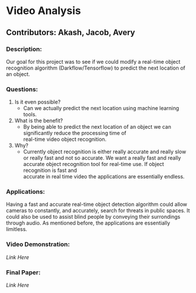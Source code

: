 # Video Analysis  

## Contributors: Akash, Jacob, Avery  

### Description:  
Our goal for this project was to see if we could modify a real-time object recognition algorithm (Darkflow/Tensorflow) 
to predict the next location of an object.

### Questions:  
1. Is it even possible?  
    * Can we actually predict the next location using machine learning tools.  
2. What is the benefit?  
    * By being able to predict the next location of an object we can significantly reduce the processing time of  
    real-time video object recognition.
3. Why?
    * Currently object recognition is either really accurate and really slow or really fast and not so accurate. 
    We want a really fast and really accurate object recognition tool for real-time use. If object recognition is fast and  
    accurate in real time video the applications are essentially endless.  
    
### Applications:  
Having a fast and accurate real-time object detection algorithm could allow cameras to constantly, and accurately,
search for threats in public spaces. It could also be used to assist blind people by conveying their surrondings through audio.
As mentioned before, the applications are essentially limitless.  

### Video Demonstration:  
*Link Here*  

### Final Paper:  
*Link Here*

